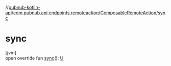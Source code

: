 //[pubnub-kotlin-api](../../../index.md)/[com.pubnub.api.endpoints.remoteaction](../index.md)/[ComposableRemoteAction](index.md)/[sync](sync.md)

# sync

[jvm]\
open override fun [sync](sync.md)(): [U](index.md)
